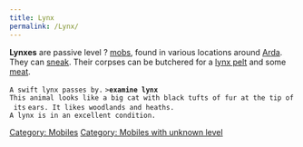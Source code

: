 ```yaml
---
title: Lynx
permalink: /Lynx/
---
```


**Lynxes** are passive level ? [mobs](mob "wikilink"), found in various
locations around [Arda](Arda "wikilink"). They can
[sneak](sneak "wikilink"). Their corpses can be butchered for a [lynx
pelt](lynx_pelt "wikilink") and some [meat](meat "wikilink").

`A swift lynx passes by.`
`>`**`examine lynx`**
`This animal looks like a big cat with black tufts of fur at the tip of its`
`ears. It likes woodlands and heaths.`
`A lynx is in an excellent condition.`

[Category: Mobiles](Category:_Mobiles "wikilink") [Category: Mobiles
with unknown level](Category:_Mobiles_with_unknown_level "wikilink")